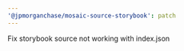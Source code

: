 ```yaml
---
'@jpmorganchase/mosaic-source-storybook': patch
---
```


Fix storybook source not working with index.json
